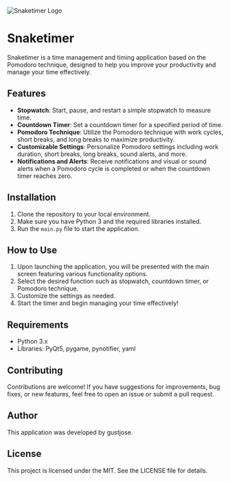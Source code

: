 ![Snaketimer Logo](https://imgur.com/PeUd2Xu.png)

# Snaketimer

Snaketimer is a time management and timing application based on the Pomodoro technique, designed to help you improve your productivity and manage your time effectively.

## Features

- **Stopwatch**: Start, pause, and restart a simple stopwatch to measure time.
- **Countdown Timer**: Set a countdown timer for a specified period of time.
- **Pomodoro Technique**: Utilize the Pomodoro technique with work cycles, short breaks, and long breaks to maximize productivity.
- **Customizable Settings**: Personalize Pomodoro settings including work duration, short breaks, long breaks, sound alerts, and more.
- **Notifications and Alerts**: Receive notifications and visual or sound alerts when a Pomodoro cycle is completed or when the countdown timer reaches zero.

## Installation

1. Clone the repository to your local environment.
2. Make sure you have Python 3 and the required libraries installed.
3. Run the `main.py` file to start the application.

## How to Use

1. Upon launching the application, you will be presented with the main screen featuring various functionality options.
2. Select the desired function such as stopwatch, countdown timer, or Pomodoro technique.
3. Customize the settings as needed.
4. Start the timer and begin managing your time effectively!

## Requirements

- Python 3.x
- Libraries: PyQt5, pygame, pynotifier, yaml

## Contributing

Contributions are welcome! If you have suggestions for improvements, bug fixes, or new features, feel free to open an issue or submit a pull request.

## Author

This application was developed by gustjose.

## License

This project is licensed under the MIT. See the LICENSE file for details.
